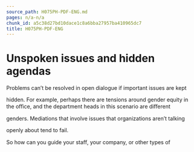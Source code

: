 ```yaml
---
source_path: H075PH-PDF-ENG.md
pages: n/a-n/a
chunk_id: a5c38d27bd10dace1c8a6bba27957ba410965dc7
title: H075PH-PDF-ENG
---
```

# Unspoken issues and hidden agendas

Problems can’t be resolved in open dialogue if important issues are kept

hidden. For example, perhaps there are tensions around gender equity in the oﬃce, and the department heads in this scenario are diﬀerent

genders. Mediations that involve issues that organizations aren’t talking

openly about tend to fail.

So how can you guide your staﬀ, your company, or other types of
